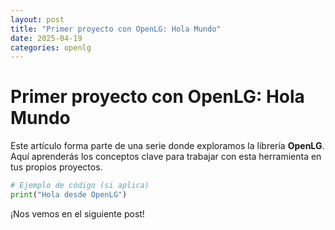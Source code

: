 ```yaml
---
layout: post
title: "Primer proyecto con OpenLG: Hola Mundo"
date: 2025-04-19
categories: openlg
---
```


# Primer proyecto con OpenLG: Hola Mundo

Este artículo forma parte de una serie donde exploramos la librería **OpenLG**.  
Aquí aprenderás los conceptos clave para trabajar con esta herramienta en tus propios proyectos.

<!-- Puedes añadir aquí el contenido detallado con ejemplos de código -->

```python
# Ejemplo de código (si aplica)
print("Hola desde OpenLG")
```

¡Nos vemos en el siguiente post!
